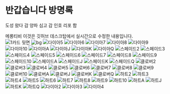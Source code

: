 # 반갑습니다 방명록
도성 왔다 감
양파 심고 감
인호 리포 함

메롱티비
이것은 깃허브 데스크탑에서 실시간으로 수정한 내용입니다.
<br>
![1카드 뒷면](https://user-images.githubusercontent.com/110547050/185080838-839b9b31-8cb4-4076-8eed-be1ba70545ae.png)
![bg](https://user-images.githubusercontent.com/110547050/185080930-b448d40a-66f7-414c-b1fd-a81e10f43e03.png)
![다이아5](https://user-images.githubusercontent.com/110547050/185081059-3c02b075-96fc-482c-8442-a89565890188.png)
![다이아6](https://user-images.githubusercontent.com/110547050/185081072-6d8f8318-9ef1-4607-b571-ecb87ea15172.png)
![다이아7](https://user-images.githubusercontent.com/110547050/185081076-63dd6a08-c013-40ec-a8e1-a276b01510a7.png)
![다이아8](https://user-images.githubusercontent.com/110547050/185081081-21e2a659-1591-4ea3-9b9e-df5edee1d15a.png)
![다이아9](https://user-images.githubusercontent.com/110547050/185081085-06dee836-53fe-44a0-bcb0-c381cee0b129.png)
![다이아10](https://user-images.githubusercontent.com/110547050/185081087-eae59c18-0718-4a71-90a5-cdc1c9f526e3.png)
![다이아A](https://user-images.githubusercontent.com/110547050/185081088-4c96de00-2c4d-4259-937c-acbf2d5d01ab.png)
![다이아J](https://user-images.githubusercontent.com/110547050/185081091-c4dec982-44e9-483f-8a14-a0d185f50702.png)
![다이아K](https://user-images.githubusercontent.com/110547050/185081096-a0ade01e-3291-4ce6-9af4-2cd11511da88.png)
![다이아Q](https://user-images.githubusercontent.com/110547050/185081098-308bd7b3-6f4e-436b-b631-46a27b1f342c.png)
![스페이드2](https://user-images.githubusercontent.com/110547050/185081101-0db53b62-509a-4b08-bf6f-1fdd41e11400.png)
![스페이드3](https://user-images.githubusercontent.com/110547050/185081103-bd5923b0-c623-449b-b9b5-c75707e25dc8.png)
![스페이드4](https://user-images.githubusercontent.com/110547050/185081105-a6985d1a-74be-44d9-90bb-0cf3a54ab55c.png)
![스페이드5](https://user-images.githubusercontent.com/110547050/185081108-2187450b-11bb-4a1d-b9a9-4a117bb14a17.png)
![스페이드6](https://user-images.githubusercontent.com/110547050/185081109-66dbea90-0b4c-4e37-bde0-0c2eae0f0530.png)
![스페이드7](https://user-images.githubusercontent.com/110547050/185081110-15fcf8af-3bcb-4234-9bd0-71de2e1bb2eb.png)
![스페이드8](https://user-images.githubusercontent.com/110547050/185081114-d09aa371-2d6b-42fb-81f8-64b4aa4f5be9.png)
![스페이드9](https://user-images.githubusercontent.com/110547050/185081118-9d650f92-3405-4ac1-bb6f-6326c23cfeb0.png)
![스페이드10](https://user-images.githubusercontent.com/110547050/185081119-32bff8bf-89d6-46ad-b1e6-f05b060e1e5f.png)
![스페이드A](https://user-images.githubusercontent.com/110547050/185081121-d8f05d44-e391-444c-806e-ee412c367a07.png)
![스페이드J](https://user-images.githubusercontent.com/110547050/185081124-c45c47f7-c95f-4612-93a5-8ce607e8caec.png)
![스페이드K](https://user-images.githubusercontent.com/110547050/185081129-c6b3f7ad-da6b-4c93-852c-24622c39621b.png)
![스페이드Q](https://user-images.githubusercontent.com/110547050/185081132-65f031d7-6841-48be-b572-e603d888fdde.png)
![클로버2](https://user-images.githubusercontent.com/110547050/185081137-c5ba1c97-8b8c-4db2-ba66-f4a963ff8566.png)
![클로버3](https://user-images.githubusercontent.com/110547050/185081141-42156c8d-3c87-4611-a7cc-573d9f3f3af3.png)
![클로버4](https://user-images.githubusercontent.com/110547050/185081142-de661777-c1ea-4b86-9c63-9f8da175c52f.png)
![클로버5](https://user-images.githubusercontent.com/110547050/185081146-673c1ea3-891b-4d76-af64-962ded745714.png)
![클로버6](https://user-images.githubusercontent.com/110547050/185081150-f36472f3-4149-4fb5-95dd-ffa0c43f8d5f.png)
![클로버7](https://user-images.githubusercontent.com/110547050/185081154-1301462c-3ac5-47c8-bba9-aba6373c5cb2.png)
![클로버8](https://user-images.githubusercontent.com/110547050/185081156-18246724-c235-4502-a7d8-eec50913437c.png)
![클로버9](https://user-images.githubusercontent.com/110547050/185081157-a3736f6b-85ee-4fb5-959e-76241cca6144.png)
![클로버10](https://user-images.githubusercontent.com/110547050/185081159-e2ad5ba7-9dd9-46cb-8ee6-2397f5364b3c.png)
![클로버A](https://user-images.githubusercontent.com/110547050/185081163-5b71c6d8-f227-4f18-b8e4-8d2f9f05dbb8.png)
![클로버J](https://user-images.githubusercontent.com/110547050/185081167-fe66858b-ddbc-4fac-a268-8339151858b5.png)
![클로버K](https://user-images.githubusercontent.com/110547050/185081170-ead4f63d-446b-4bce-82c6-5f536ac11bad.png)
![클로버Q](https://user-images.githubusercontent.com/110547050/185081173-83c41fb2-71be-44fb-b492-1e3ebe74da8f.png)
![하트2](https://user-images.githubusercontent.com/110547050/185081177-2ec9c7f0-fa1c-4bfd-a5fc-4fd640024ac2.png)
![하트3](https://user-images.githubusercontent.com/110547050/185081178-4ef8930d-6b9c-4b9b-bb6b-7fb293a853fd.png)
![하트4](https://user-images.githubusercontent.com/110547050/185081181-20ac01b5-121d-4198-8de9-2c6d99fe38e0.png)
![하트5](https://user-images.githubusercontent.com/110547050/185081182-a00ffefb-da49-4108-8dd7-30f6f9115da5.png)
![하트6](https://user-images.githubusercontent.com/110547050/185081185-aa5471dd-fffa-4214-9950-e542d300008c.png)
![하트7](https://user-images.githubusercontent.com/110547050/185081187-726dd92a-ed0a-4e22-9395-3eb64fff29f1.png)
![하트8](https://user-images.githubusercontent.com/110547050/185081191-63554a23-d696-4908-9eaa-e48b598334c4.png)
![하트9](https://user-images.githubusercontent.com/110547050/185081192-7f95949b-516b-4352-a414-64ae7f4ed0ed.png)
![하트10](https://user-images.githubusercontent.com/110547050/185081193-4274175c-139f-43a3-a706-a17478620024.png)
![하트A](https://user-images.githubusercontent.com/110547050/185081196-4b4190e7-c298-4b05-8f5c-84a180de562d.png)
![하트J](https://user-images.githubusercontent.com/110547050/185081201-c2d8f1cf-5c15-4de7-9b3d-a7bd6ac27b31.png)
![하트K](https://user-images.githubusercontent.com/110547050/185081202-09aa0bc4-6e9b-4b32-8b12-d1b15ac69af1.png)
![하트Q](https://user-images.githubusercontent.com/110547050/185081204-93326e2d-0b5c-44e2-8ec3-75bef46db5a2.png)
![다이아2](https://user-images.githubusercontent.com/110547050/185081206-a9ff020e-c3aa-4e89-bf55-dd034bbc929f.png)
![다이아3](https://user-images.githubusercontent.com/110547050/185081208-43e428e0-0f37-4f7d-baa5-50dd0bc8bcf2.png)
![다이아4](https://user-images.githubusercontent.com/110547050/185081210-dd3f1c5a-eab0-4974-a581-66984c28b78d.png)

